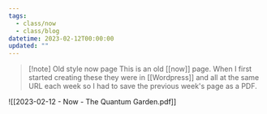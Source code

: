 ```yaml
---
tags:
  - class/now
  - class/blog
datetime: 2023-02-12T00:00:00
updated: ""
---
```

> [!note] Old style now page
> This is an old [[now]] page. When I first started creating these they were in [[Wordpress]] and all at the same URL each week so I had to save the previous week's page as a PDF. 

![[2023-02-12 - Now - The Quantum Garden.pdf]]